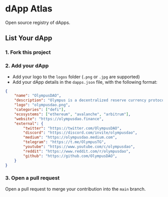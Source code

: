 # dApp Atlas

Open source registry of dApps.

## List Your dApp

### 1. Fork this project

### 2. Add your dApp 

* Add your logo to the `logos` folder (`.png` or `.jpg` are supported)
* Add your dApp details in the `dapps.json` file, with the following format:

```json
{
    "name": "OlympusDAO",
    "description": "Olympus is a decentralized reserve currency protocol based on the OHM token. Each OHM token is backed by a basket of assets (e.g. DAI, FRAX) in the Olympus treasury, giving it an intrinsic value that it cannot fall below.",
    "logo": "olympusdao.png",
    "categories": ["defi"],
    "ecosystems": ["ethereum", "avalanche", "arbitrum"],
    "website": "https://olympusdao.finance",
    "external": {
        "twitter": "https://twitter.com/OlympusDAO",
        "discord": "https://discord.com/invite/olympusdao",
        "medium": "https://olympusdao.medium.com",
        "telegram": "https://t.me/OlympusTG",
        "youtube": "https://www.youtube.com/c/olympusdao",
        "reddit": "https://www.reddit.com/r/olympusdao",
        "github": "https://github.com/OlympusDAO",
    }
}
```

### 3. Open a pull request

Open a pull request to merge your contribution into the `main` branch.
